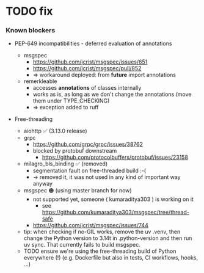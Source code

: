 # TODO fix
### Known blockers

- PEP-649 incompatibilities - deferred evaluation of annotations
  - msgspec
    - https://github.com/jcrist/msgspec/issues/651
    - https://github.com/jcrist/msgspec/pull/852
    - => workaround deployed: from __future__ import annotations
  - remerkleable
    - accesses __annotations__ of classes internally
    - works as is, as long as we don't change the annotations (move them under TYPE_CHECKING)
    - => exception added to ruff

- Free-threading
  - aiohttp ✅ (3.13.0 release)
  - grpc
    - https://github.com/grpc/grpc/issues/38762
    - blocked by protobuf downstream
      - https://github.com/protocolbuffers/protobuf/issues/23158
  - milagro_bls_binding ✅ (removed)
    - segmentation fault on free-threaded build :-(
    - -> removed it, it was not used in any kind of important way anyway
  - msgspec 🟠 (using master branch for now)
    - not supported yet, someone ( kumaraditya303 ) is working on it
      - see https://github.com/kumaraditya303/msgspec/tree/thread-safe
    - https://github.com/jcrist/msgspec/issues/744
  - tip: when checking if no-GIL works, remove the uv .venv, then change the Python version to 3.14t
    in .python-version and then run uv sync. That currently fails to build msgspec.
  - TODO ensure we're using the free-threading build of Python everywhere (!) (e.g. Dockerfile but also in tests, CI workflows, hooks, ...)
